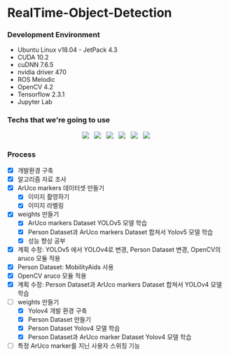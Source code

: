 # RealTime-Object-Detection

### Development Environment
- Ubuntu Linux v18.04 - JetPack 4.3
- CUDA 10.2
- cuDNN 7.6.5
- nvidia driver 470
- ROS Melodic
- OpenCV 4.2
- Tensorflow 2.3.1
- Jupyter Lab


### Techs that we're going to use
<p align="center">
  <img src="https://img.shields.io/badge/Pytorch-EE4C2C?style=flat-square&logo=Pytorch&logoColor=white"/></a> &nbsp     
  <img src="https://img.shields.io/badge/Tensorflow-FF6F00?style=flat-square&logo=Tensorflow&logoColor=white"/></a> &nbsp     
  <img src="https://img.shields.io/badge/YOLOv4-00FFFF?style=flat-square&logo=YOLO&logoColor=white"/></a> &nbsp   
  <img src="https://img.shields.io/badge/OpenCV-5C3EE8?style=flat-square&logo=OpenCV&logoColor=white"/></a> &nbsp
  <img src="https://img.shields.io/badge/Ubuntu-E95420?style=flat-square&logo=Ubuntu&logoColor=white"/></a> &nbsp 
  <img src="https://img.shields.io/badge/ROS-22314E?style=flat-square&logo=ROS&logoColor=white"/></a> &nbsp 
</p>

### Process
- [x] 개발환경 구축
- [x] 알고리즘 자료 조사
- [x] ArUco markers 데이터셋 만들기
  - [x] 이미지 촬영하기
  - [x] 이미지 라벨링
- [x] weights 만들기
  - [x] ArUco markers Dataset YOLOv5 모델 학습
  - [x] Person Dataset과 ArUco markers Dataset 합쳐서 Yolov5 모델 학습
  - [x] 성능 향상 공부
- [x] 계획 수정: YOLOv5 에서 YOLOv4로 변경, Person Dataset 변경, OpenCV의 aruco 모듈 적용
- [x] Person Dataset: MobilityAids 사용
- [x] OpenCV aruco 모듈 적용
- [x] 계획 수정: Person Dataset과 ArUco markers Dataset 합쳐서 YOLOv4 모델 학습
- [ ] weights 만들기
  - [x] Yolov4 개발 환경 구축
  - [x] Person Dataset 만들기
  - [x] Person Dataset Yolov4 모델 학습
  - [x] Person Dataset과 ArUco marker Dataset Yolov4 모델 학습
- [ ] 특정 ArUco marker를 지닌 사용자 스위칭 기능
